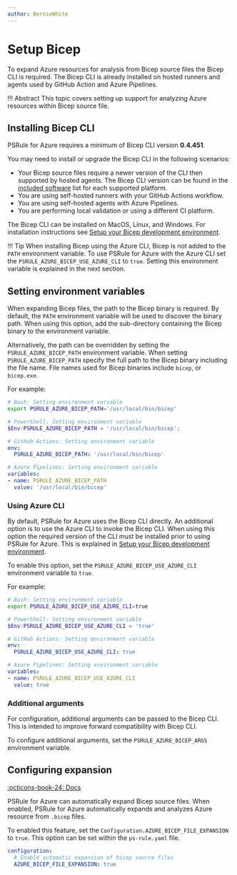 ```yaml
---
author: BernieWhite
---
```


# Setup Bicep

To expand Azure resources for analysis from Bicep source files the Bicep CLI is required.
The Bicep CLI is already installed on hosted runners and agents used by GitHub Action and Azure Pipelines.

!!! Abstract
    This topic covers setting up support for analyzing Azure resources within Bicep source file.

## Installing Bicep CLI

PSRule for Azure requires a minimum of Bicep CLI version **0.4.451**.

You may need to install or upgrade the Bicep CLI in the following scenarios:

- Your Bicep source files require a newer version of the CLI then supported by hosted agents.
  The Bicep CLI version can be found in the [included software][1] list for each supported platform.
- You are using self-hosted runners with your GitHub Actions workflow.
- You are using self-hosted agents with Azure Pipelines.
- You are performing local validation or using a different CI platform.

The Bicep CLI can be installed on MacOS, Linux, and Windows.
For installation instructions see [Setup your Bicep development environment][2].

  [1]: https://github.com/actions/virtual-environments
  [2]: https://github.com/Azure/bicep/blob/main/docs/installing.md

!!! Tip
    When installing Bicep using the Azure CLI, Bicep is not added to the `PATH` environment variable.
    To use PSRule for Azure with the Azure CLI set the `PSRULE_AZURE_BICEP_USE_AZURE_CLI` to `true`.
    Setting this environment variable is explained in the next section.

## Setting environment variables

When expanding Bicep files, the path to the Bicep binary is required.
By default, the `PATH` environment variable will be used to discover the binary path.
When using this option, add the sub-directory containing the Bicep binary to the environment variable.

Alternatively, the path can be overridden by setting the `PSRULE_AZURE_BICEP_PATH` environment variable.
When setting `PSRULE_AZURE_BICEP_PATH` specify the full path to the Bicep binary including the file name.
File names used for Bicep binaries include `bicep`, or `bicep.exe`.

For example:

```bash
# Bash: Setting environment variable
export PSRULE_AZURE_BICEP_PATH='/usr/local/bin/bicep'
```

```powershell
# PowerShell: Setting environment variable
$Env:PSRULE_AZURE_BICEP_PATH = '/usr/local/bin/bicep';
```

```yaml
# GitHub Actions: Setting environment variable
env:
  PSRULE_AZURE_BICEP_PATH: '/usr/local/bin/bicep'
```

```yaml
# Azure Pipelines: Setting environment variable
variables:
- name: PSRULE_AZURE_BICEP_PATH
  value: '/usr/local/bin/bicep'
```

### Using Azure CLI

By default, PSRule for Azure uses the Bicep CLI directly.
An additional option is to use the Azure CLI to invoke the Bicep CLI.
When using this option the required version of the CLI must be installed prior to using PSRule for Azure.
This is explained in [Setup your Bicep development environment][3].

To enable this option, set the `PSRULE_AZURE_BICEP_USE_AZURE_CLI` environment variable to `true`.

For example:

```bash
# Bash: Setting environment variable
export PSRULE_AZURE_BICEP_USE_AZURE_CLI=true
```

```powershell
# PowerShell: Setting environment variable
$Env:PSRULE_AZURE_BICEP_USE_AZURE_CLI = 'true'
```

```yaml
# GitHub Actions: Setting environment variable
env:
  PSRULE_AZURE_BICEP_USE_AZURE_CLI: true
```

```yaml
# Azure Pipelines: Setting environment variable
variables:
- name: PSRULE_AZURE_BICEP_USE_AZURE_CLI
  value: true
```

  [3]: https://github.com/Azure/bicep/blob/main/docs/installing.md#install-and-manage-via-azure-cli-easiest

### Additional arguments

For configuration, additional arguments can be passed to the Bicep CLI.
This is intended to improve forward compatibility with Bicep CLI.

To configure additional arguments, set the `PSRULE_AZURE_BICEP_ARGS` environment variable.

## Configuring expansion

[:octicons-book-24: Docs][4]

PSRule for Azure can automatically expand Bicep source files.
When enabled, PSRule for Azure automatically expands and analyzes Azure resource from `.bicep` files.

To enabled this feature, set the `Configuration.AZURE_BICEP_FILE_EXPANSION` to `true`.
This option can be set within the `ps-rule.yaml` file.

```yaml
configuration:
  # Enable automatic expansion of bicep source files
  AZURE_BICEP_FILE_EXPANSION: true
```

  [4]: configuring-expansion.md#bicepsourceexpansion
